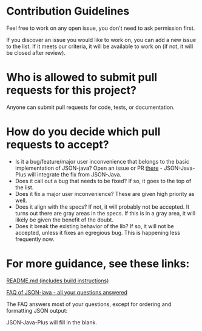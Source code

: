 # Contribution Guidelines

Feel free to work on any open issue, you don't need to ask permission first.

If you discover an issue you would like to work on, you can add a new issue to the list. If it meets our criteria, it will be available to work on (if not, it will be closed after review).

# Who is allowed to submit pull requests for this project?

Anyone can submit pull requests for code, tests, or documentation.

# How do you decide which pull requests to accept?

* Is it a bug/feature/major user inconvenience that belongs to the basic implementation of JSON-java? Open an issue or PR [there](https://github.com/stleary/JSON-java/issues) - JSON-Java-Plus will integrate the fix from JSON-Java.
* Does it call out a bug that needs to be fixed? If so, it goes to the top of the list.
* Does it fix a major user inconvenience? These are given high priority as well.
* Does it align with the specs? If not, it will probably not be accepted. It turns out there are gray areas in the specs. If this is in a gray area, it will likely be given the benefit of the doubt.
* Does it break the existing behavior of the lib? If so, it will not be accepted, unless it fixes an egregious bug. This is happening less frequently now.

# For more guidance, see these links:

[README.md (includes build instructions)](https://github.com/openworld42/JSON-Java-Plus#readme)

[FAQ of JSON-java - all your questions answered](https://github.com/stleary/JSON-java/wiki/FAQ)

The FAQ answers most of your questions, except for ordering and formatting JSON output:

JSON-Java-Plus will fill in the blank.


